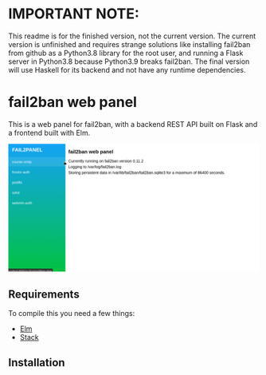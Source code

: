 # IMPORTANT NOTE:
This readme is for the finished version, not the current version. The current version is unfinished and requires strange solutions like installing fail2ban from github as a Python3.8 library for the root user, and running a Flask server in Python3.8 because Python3.9 breaks fail2ban. The final version will use Haskell for its backend and not have any runtime dependencies.


# fail2ban web panel

This is a web panel for fail2ban, with a backend REST API built on Flask and a frontend built with Elm.

![tour](Tour.gif)

## Requirements

To compile this you need a few things:
- [Elm](https://guide.elm-lang.org/install/elm.html)
- [Stack](https://docs.haskellstack.org/en/stable/README/)

## Installation

